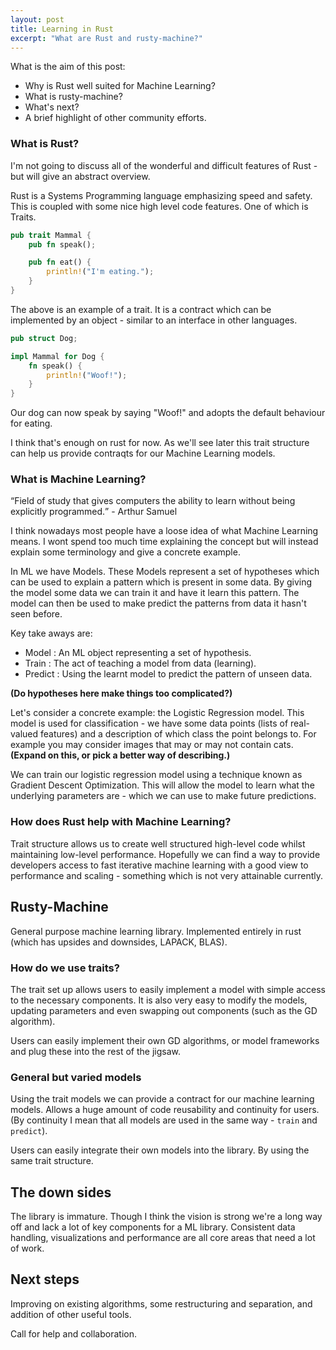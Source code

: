 ```yaml
---
layout: post
title: Learning in Rust
excerpt: "What are Rust and rusty-machine?"
---
```


What is the aim of this post:

- Why is Rust well suited for Machine Learning?
- What is rusty-machine?
- What's next?
- A brief highlight of other community efforts.

### What is Rust?

I'm not going to discuss all of the wonderful and difficult features of Rust - but will give an abstract overview.

Rust is a Systems Programming language emphasizing speed and safety. This is coupled with some nice high level code features. One of which is Traits. 


```rust
pub trait Mammal {
	pub fn speak();

	pub fn eat() {
		println!("I'm eating.");
	}
}
```

The above is an example of a trait. It is a contract which can be implemented by an object - similar to an interface in other languages.

```rust
pub struct Dog;

impl Mammal for Dog {
	fn speak() {
		println!("Woof!");
	}
}
```

Our dog can now speak by saying "Woof!" and adopts the default behaviour for eating.

I think that's enough on rust for now. As we'll see later this trait structure can help us provide contraqts for our Machine Learning models.

### What is Machine Learning?

<q>Field of study that gives computers the ability to learn without being explicitly programmed.</q> - Arthur Samuel

I think nowadays most people have a loose idea of what Machine Learning means. I wont spend too much time explaining the concept but will instead explain some terminology and give a concrete example.

In ML we have Models. These Models represent a set of hypotheses which can be used to explain a pattern which is present in some data. By giving the model some data we can train it and have it learn this pattern. The model can then be used to make predict the patterns from data it hasn't seen before.

Key take aways are:

- Model : An ML object representing a set of hypothesis.
- Train : The act of teaching a model from data (learning).
- Predict : Using the learnt model to predict the pattern of unseen data.

**(Do hypotheses here make things too complicated?)**

Let's consider a concrete example: the Logistic Regression model. This model is used for classification - we have some data points (lists of real-valued features) and a description of which class the point belongs to. For example you may consider images that may or may not contain cats. **(Expand on this, or pick a better way of describing.)**

We can train our logistic regression model using a technique known as Gradient Descent Optimization. This will allow the model to learn what the underlying parameters are - which we can use to make future predictions.

### How does Rust help with Machine Learning?

Trait structure allows us to create well structured high-level code whilst maintaining low-level performance. Hopefully we can find a way to provide developers access to fast iterative machine learning with a good view to performance and scaling - something which is not very attainable currently.

## Rusty-Machine

General purpose machine learning library. Implemented entirely in rust (which has upsides and downsides, LAPACK, BLAS).

### How do we use traits?

The trait set up allows users to easily implement a model with simple access to the necessary components. It is also very easy to modify the models, updating parameters and even swapping out components (such as the GD algorithm).

Users can easily implement their own GD algorithms, or model frameworks and plug these into the rest of the jigsaw.

### General but varied models

Using the trait models we can provide a contract for our machine learning models. Allows a huge amount of code reusability and continuity for users. (By continuity I mean that all models are used in the same way - `train` and `predict`).

Users can easily integrate their own models into the library. By using the same trait structure.

## The down sides

The library is immature. Though I think the vision is strong we're a long way off and lack a lot of key components for a ML library. Consistent data handling, visualizations and performance are all core areas that need a lot of work.

## Next steps

Improving on existing algorithms, some restructuring and separation, and addition of other useful tools.

Call for help and collaboration.
